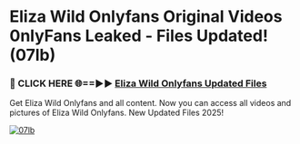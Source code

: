 # Eliza Wild Onlyfans Original Videos 0nlyFans Leaked - Files Updated! (07lb)

<h3>🔴 CLICK HERE 🌐==►► <a href="https://tinyurl.com/ms9xzufz" rel="nofollow">Eliza Wild Onlyfans Updated Files</a></h3>

Get Eliza Wild Onlyfans and all content. Now you can access all videos and pictures of Eliza Wild Onlyfans. New Updated Files 2025!

[![07lb](https://i.imgur.com/ppqm5kG.gif)](https://tinyurl.com/ms9xzufz)
